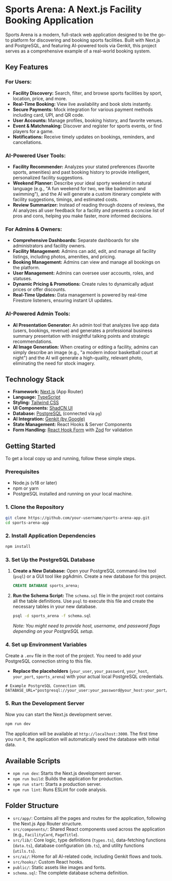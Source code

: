 
# Sports Arena: A Next.js Facility Booking Application

Sports Arena is a modern, full-stack web application designed to be the go-to platform for discovering and booking sports facilities. Built with Next.js and PostgreSQL, and featuring AI-powered tools via Genkit, this project serves as a comprehensive example of a real-world booking system.

## Key Features

### For Users:
- **Facility Discovery:** Search, filter, and browse sports facilities by sport, location, price, and more.
- **Real-Time Booking:** View live availability and book slots instantly.
- **Secure Payments:** Mock integration for various payment methods including card, UPI, and QR code.
- **User Accounts:** Manage profiles, booking history, and favorite venues.
- **Event & Matchmaking:** Discover and register for sports events, or find players for a game.
- **Notifications:** Receive timely updates on bookings, reminders, and cancellations.

### AI-Powered User Tools:
- **Facility Recommender:** Analyzes your stated preferences (favorite sports, amenities) and past booking history to provide intelligent, personalized facility suggestions.
- **Weekend Planner:** Describe your ideal sporty weekend in natural language (e.g., "A fun weekend for two, we like badminton and swimming"), and the AI will generate a custom itinerary complete with facility suggestions, timings, and estimated costs.
- **Review Summarizer:** Instead of reading through dozens of reviews, the AI analyzes all user feedback for a facility and presents a concise list of pros and cons, helping you make faster, more informed decisions.

### For Admins & Owners:
- **Comprehensive Dashboards:** Separate dashboards for site administrators and facility owners.
- **Facility Management:** Admins can add, edit, and manage all facility listings, including photos, amenities, and pricing.
- **Booking Management:** Admins can view and manage all bookings on the platform.
- **User Management:** Admins can oversee user accounts, roles, and statuses.
- **Dynamic Pricing & Promotions:** Create rules to dynamically adjust prices or offer discounts.
- **Real-Time Updates:** Data management is powered by real-time Firestore listeners, ensuring instant UI updates.

### AI-Powered Admin Tools:
- **AI Presentation Generator:** An admin tool that analyzes live app data (users, bookings, revenue) and generates a professional business summary presentation with insightful talking points and strategic recommendations.
- **AI Image Generation:** When creating or editing a facility, admins can simply describe an image (e.g., "a modern indoor basketball court at night") and the AI will generate a high-quality, relevant photo, eliminating the need for stock imagery.

## Technology Stack

- **Framework:** [Next.js](https://nextjs.org/) (App Router)
- **Language:** [TypeScript](https://www.typescriptlang.org/)
- **Styling:** [Tailwind CSS](https://tailwindcss.com/)
- **UI Components:** [ShadCN UI](https://ui.shadcn.com/)
- **Database:** [PostgreSQL](https://www.postgresql.org/) (connected via `pg`)
- **AI Integration:** [Genkit (by Google)](https://firebase.google.com/docs/genkit)
- **State Management:** React Hooks & Server Components
- **Form Handling:** [React Hook Form](https://react-hook-form.com/) with [Zod](https://zod.dev/) for validation

## Getting Started

To get a local copy up and running, follow these simple steps.

### Prerequisites

- Node.js (v18 or later)
- npm or yarn
- PostgreSQL installed and running on your local machine.

### 1. Clone the Repository
```sh
git clone https://github.com/your-username/sports-arena-app.git
cd sports-arena-app
```

### 2. Install Application Dependencies
```sh
npm install
```

### 3. Set Up the PostgreSQL Database

1.  **Create a New Database:**
    Open your PostgreSQL command-line tool (`psql`) or a GUI tool like pgAdmin. Create a new database for this project.
    ```sql
    CREATE DATABASE sports_arena;
    ```

2.  **Run the Schema Script:**
    The `schema.sql` file in the project root contains all the table definitions. Use `psql` to execute this file and create the necessary tables in your new database.
    ```sh
    psql -d sports_arena -f schema.sql
    ```
    *Note: You might need to provide host, username, and password flags depending on your PostgreSQL setup.*

### 4. Set up Environment Variables
Create a `.env` file in the root of the project. You need to add your PostgreSQL connection string to this file.

-   **Replace the placeholders** (`your_user`, `your_password`, `your_host`, `your_port`, `sports_arena`) with your actual local PostgreSQL credentials.

```env
# Example PostgreSQL Connection URL
DATABASE_URL="postgresql://your_user:your_password@your_host:your_port/sports_arena"
```

### 5. Run the Development Server
Now you can start the Next.js development server.
```sh
npm run dev
```
The application will be available at `http://localhost:3000`. The first time you run it, the application will automatically seed the database with initial data.

## Available Scripts

- `npm run dev`: Starts the Next.js development server.
- `npm run build`: Builds the application for production.
- `npm run start`: Starts a production server.
- `npm run lint`: Runs ESLint for code analysis.

## Folder Structure

- `src/app/`: Contains all the pages and routes for the application, following the Next.js App Router structure.
- `src/components/`: Shared React components used across the application (e.g., `FacilityCard`, `PageTitle`).
- `src/lib/`: Core logic, type definitions (`types.ts`), data-fetching functions (`data.ts`), database configuration (`db.ts`), and utility functions (`utils.ts`).
- `src/ai/`: Home for all AI-related code, including Genkit flows and tools.
- `src/hooks/`: Custom React hooks.
- `public/`: Static assets like images and fonts.
- `schema.sql`: The complete database schema definition.
